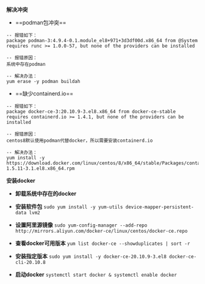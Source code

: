 **解决冲突**
- ==podman包冲突==
```
-- 报错如下：
package podman-3:4.9.4-0.1.module_el8+971+3d3df00d.x86_64 from @System requires runc >= 1.0.0-57, but none of the providers can be installed

-- 报错原因：
系统中存在podman

-- 解决办法：
yum erase -y podman buildah
```


- ==缺少containerd.io==
```
-- 报错如下：
package docker-ce-3:20.10.9-3.el8.x86_64 from docker-ce-stable requires containerd.io >= 1.4.1, but none of the providers can be installed

-- 报错原因：
centos8默认使用podman代替docker，所以需要安装containerd.io

-- 解决办法：
yum install -y https://download.docker.com/linux/centos/8/x86_64/stable/Packages/containerd.io-1.5.11-3.1.el8.x86_64.rpm
```

**安装docker**
- **卸载系统中存在的docker**
- **安装软件包**
`sudo yum install -y yum-utils device-mapper-persistent-data lvm2`

- **设置阿里源镜像**
`sudo yum-config-manager --add-repo http://mirrors.aliyun.com/docker-ce/linux/centos/docker-ce.repo`

- **查看docker可用版本**
`yum list docker-ce --showduplicates | sort -r`

- **安装指定版本**
`sudo yum install -y docker-ce-20.10.9-3.el8 docker-ce-cli-20.10.8`

- **启动docker**
`systemctl start docker & systemctl enable docker`